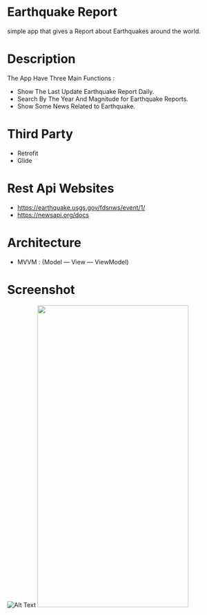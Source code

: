 # Earthquake Report
simple app that gives a Report about Earthquakes around the world.

# Description 
The App Have Three Main Functions :
- Show The Last Update Earthquake Report Daily.
- Search By The Year And Magnitude for Earthquake Reports.
- Show Some News Related to Earthquake.

# Third Party 
- Retrofit
- Glide

# Rest Api Websites
- https://earthquake.usgs.gov/fdsnws/event/1/
- https://newsapi.org/docs

# Architecture
- MVVM : (Model — View — ViewModel)

# Screenshot 
![Alt Text](https://media.giphy.com/media/5MGw1wj3YvNAnczqfJ/giphy.gif)
<img src="https://media.giphy.com/media/5MGw1wj3YvNAnczqfJ/giphy.gif" width="350" height="700" />






